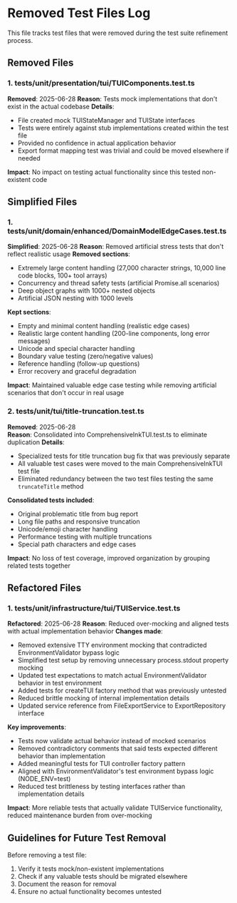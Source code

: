 # Removed Test Files Log

This file tracks test files that were removed during the test suite refinement process.

## Removed Files

### 1. tests/unit/presentation/tui/TUIComponents.test.ts
**Removed**: 2025-06-28
**Reason**: Tests mock implementations that don't exist in the actual codebase
**Details**: 
- File created mock TUIStateManager and TUIState interfaces
- Tests were entirely against stub implementations created within the test file
- Provided no confidence in actual application behavior
- Export format mapping test was trivial and could be moved elsewhere if needed

**Impact**: No impact on testing actual functionality since this tested non-existent code

## Simplified Files

### 1. tests/unit/domain/enhanced/DomainModelEdgeCases.test.ts  
**Simplified**: 2025-06-28
**Reason**: Removed artificial stress tests that don't reflect realistic usage
**Removed sections**:
- Extremely large content handling (27,000 character strings, 10,000 line code blocks, 100+ tool arrays)
- Concurrency and thread safety tests (artificial Promise.all scenarios)  
- Deep object graphs with 1000+ nested objects
- Artificial JSON nesting with 1000 levels

**Kept sections**:
- Empty and minimal content handling (realistic edge cases)
- Realistic large content handling (200-line components, long error messages)
- Unicode and special character handling
- Boundary value testing (zero/negative values)
- Reference handling (follow-up questions)
- Error recovery and graceful degradation

**Impact**: Maintained valuable edge case testing while removing artificial scenarios that don't occur in real usage

### 2. tests/unit/tui/title-truncation.test.ts
**Removed**: 2025-06-28  
**Reason**: Consolidated into ComprehensiveInkTUI.test.ts to eliminate duplication
**Details**:
- Specialized tests for title truncation bug fix that was previously separate
- All valuable test cases were moved to the main ComprehensiveInkTUI test file
- Eliminated redundancy between the two test files testing the same `truncateTitle` method

**Consolidated tests included**:
- Original problematic title from bug report
- Long file paths and responsive truncation
- Unicode/emoji character handling  
- Performance testing with multiple truncations
- Special path characters and edge cases

**Impact**: No loss of test coverage, improved organization by grouping related tests together

## Refactored Files

### 1. tests/unit/infrastructure/tui/TUIService.test.ts
**Refactored**: 2025-06-28
**Reason**: Reduced over-mocking and aligned tests with actual implementation behavior
**Changes made**:
- Removed extensive TTY environment mocking that contradicted EnvironmentValidator bypass logic
- Simplified test setup by removing unnecessary process.stdout property mocking
- Updated test expectations to match actual EnvironmentValidator behavior in test environment
- Added tests for createTUI factory method that was previously untested
- Reduced brittle mocking of internal implementation details
- Updated service reference from FileExportService to ExportRepository interface

**Key improvements**:
- Tests now validate actual behavior instead of mocked scenarios
- Removed contradictory comments that said tests expected different behavior than implementation
- Added meaningful tests for TUI controller factory pattern
- Aligned with EnvironmentValidator's test environment bypass logic (NODE_ENV=test)
- Reduced test brittleness by testing interfaces rather than implementation details

**Impact**: More reliable tests that actually validate TUIService functionality, reduced maintenance burden from over-mocking

## Guidelines for Future Test Removal

Before removing a test file:
1. Verify it tests mock/non-existent implementations
2. Check if any valuable tests should be migrated elsewhere
3. Document the reason for removal
4. Ensure no actual functionality becomes untested